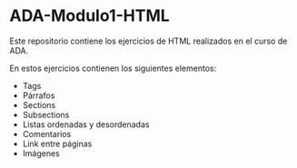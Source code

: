 # ADA-Modulo1-HTML
Este repositorio contiene los ejercicios de HTML realizados en el curso de ADA.

En estos ejercicios contienen los siguientes elementos:

- Tags 
- Párrafos
- Sections 
- Subsections
- Listas ordenadas y desordenadas
- Comentarios
- Link entre páginas
- Imágenes
